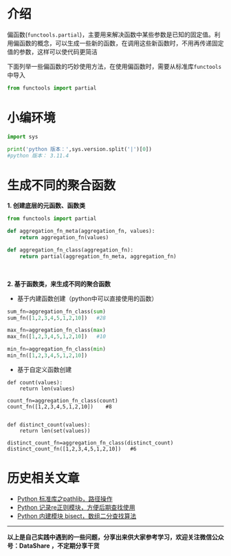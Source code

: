 # 介绍
偏函数(`functools.partial`)，主要用来解决函数中某些参数是已知的固定值。利用偏函数的概念，可以生成一些新的函数，在调用这些新函数时，不用再传递固定值的参数，这样可以使代码更简洁

下面列举一些偏函数的巧妙使用方法，在使用偏函数时，需要从标准库`functools`中导入
```python
from functools import partial
```

# 小编环境
```python
import sys

print('python 版本：',sys.version.split('|')[0])   
#python 版本： 3.11.4
```
# 生成不同的聚合函数
**1. 创建底层的元函数、函数类**
```python
from functools import partial

def aggregation_fn_meta(aggregation_fn, values):
    return aggregation_fn(values)

def aggregation_fn_class(aggregation_fn):
    return partial(aggregation_fn_meta, aggregation_fn)
```
<br/> 

**2. 基于函数类，来生成不同的聚合函数**
- 基于内建函数创建（python中可以直接使用的函数）
```python
sum_fn=aggregation_fn_class(sum)
sum_fn([1,2,3,4,5,1,2,10])   #28

max_fn=aggregation_fn_class(max)
max_fn([1,2,3,4,5,1,2,10])   #10

min_fn=aggregation_fn_class(min)
min_fn([1,2,3,4,5,1,2,10])
```

- 基于自定义函数创建
```
def count(values):
    return len(values)

count_fn=aggregation_fn_class(count)
count_fn([1,2,3,4,5,1,2,10])    #8


def distinct_count(values):
    return len(set(values))

distinct_count_fn=aggregation_fn_class(distinct_count)
distinct_count_fn([1,2,3,4,5,1,2,10])   #6
```

# 历史相关文章
- [Python 标准库之pathlib，路径操作](./Python-标准库之pathlib，路径操作.md)
- [Python 记录re正则模块，方便后期查找使用](./Python-记录re正则模块，方便后期查找使用.md)
- [Python 内建模块 bisect，数组二分查找算法](./Python-内建模块-bisect，数组二分查找算法.md)

**************************************************************************
**以上是自己实践中遇到的一些问题，分享出来供大家参考学习，欢迎关注微信公众号：DataShare ，不定期分享干货**
